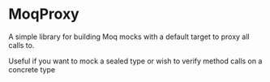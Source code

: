 # MoqProxy
A simple library for building Moq mocks with a default target to proxy all calls to.

Useful if you want to mock a sealed type or wish to verify method calls on a concrete type
